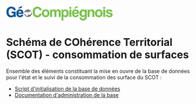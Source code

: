 ![picto](/doc/img/Logo_web-GeoCompiegnois.png)

# Schéma de COhérence Territorial (SCOT) - consommation de surfaces

Ensemble des éléments constituant la mise en ouvre de la base de données pour l'état et le suivi de la consommation des surface du SCOT :
- [Script d'initialisation de la base de données](sql/init_bd_urba_scot.sql) 
- [Documentation d'administration de la base](doc/doc_admin_bd_urba_scot.md) 

